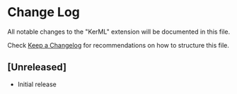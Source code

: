 # Change Log

All notable changes to the "KerML" extension will be documented in this file.

Check [Keep a Changelog](http://keepachangelog.com/) for recommendations on how to structure this file.

## [Unreleased]

- Initial release